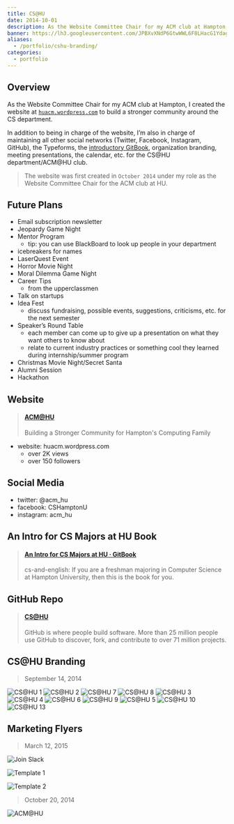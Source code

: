 ```yaml
---
title: CS@HU
date: 2014-10-01
description: As the Website Committee Chair for my ACM club at Hampton, I created the website at huacm.wordpress.com to build a stronger community around the CS department.
banner: https://lh3.googleusercontent.com/JPBXvXNdP6GtwWWL6F8LHacG1YdagKAgjGkY76NrctdKMlwn1A8siRtknGSeETISVwph2hIOXppeV4N0PlUd-W-RLsSOvx5SZ1zZ0ZGwbicIWmP0Nx7KeOV-uRdydZZyJcjVvodqkJQe2b7DgRQVOGoo0JBcBUbYfLQmZprlVYtae_ybRxxDjeXWdg6WV3Z2gArJXK7ZBUk05Z_r1wvlJDvYNcKIGxMJfBCyhxmQASXJcQEpZQK0zeDKt2niW-OtnRv1JWcIxoamQumLgW3l4a1buSuZ8iAvsBvVuFHREh8SjlIGEv6yDeKEo-DZkH0_Gxjt_aqNl8Tp7lw8LZ-fz0jSsCq22fI4XlpzUSsb9cIJH0fslBQfqlw-Df0HOvVQTA5vP3j-gsjJ4HAaNESW9SC9NS8BZGjPB_6aw98wus73-m28j9uGf7B8mSaAcyFmzUiy4ri0LSEzUxfgcMXFjQVaNJ3V5ykVLL5BDEHAZJTweyaRCBx2ek4tO_kez3qScVegB1Ni0Vp1iLdH2FyhrMJ8PWBgNDAi0lrkcQXsECneJbz4XHVsrJ9Wa4C6f2L7R0K6aL1FJiLI3KXYLvvm_hmr1uZH4nQ0oWUhZZHgcK7eJandvtVgkNzoHWmcd9C4=w2133-h833-no
aliases:
  - /portfolio/cshu-branding/
categories:
  - portfolio
---
```


## Overview

As the Website Committee Chair for my ACM club at Hampton, I created the website at [`huacm.wordpress.com`](https://huacm.wordpress.com 'CS@HU') to build a stronger community around the CS department.

In addition to being in charge of the website, I’m also in charge of maintaining all other social networks (Twitter, Facebook, Instagram, GitHub), the Typeforms, the [introductory GitBook](https://bit.ly/hu-book 'GitBook'), organization branding, meeting presentations, the calendar, etc. for the CS@HU department/ACM@HU club.

> The website was first created in `October 2014` under my role as the Website Committee Chair for the ACM club at HU.

## Future Plans

- Email subscription newsletter
- Jeopardy Game Night
- Mentor Program
  - tip: you can use BlackBoard to look up people in your department
- icebreakers for names
- LaserQuest Event
- Horror Movie Night
- Moral Dilemma Game Night
- Career Tips
  - from the upperclassmen
- Talk on startups
- Idea Fest
  - discuss fundraising, possible events, suggestions, criticisms, etc. for the next semester
- Speaker’s Round Table
  - each member can come up to give up a presentation on what they want others to know about
  - relate to current industry practices or something cool they learned during internship/summer program
- Christmas Movie Night/Secret Santa
- Alumni Session
- Hackathon

## Website

<blockquote class="embedly-card"><h4><a href="https://huacm.wordpress.com">ACM@HU</a></h4><p>Building a Stronger Community for Hampton's Computing Family</p></blockquote>

- website: huacm.wordpress.com
  - over 2K views
  - over 150 followers

## Social Media

- twitter: @acm_hu
- facebook: CSHamptonU
- instagram: acm_hu

## An Intro for CS Majors at HU Book

<blockquote class="embedly-card"><h4><a href="https://bit.ly/hu-book">An Intro for CS Majors at HU · GitBook</a></h4><p>cs-and-english: If you are a freshman majoring in Computer Science at Hampton University, then this is the book for you.</p></blockquote>

## GitHub Repo

<blockquote class="embedly-card"><h4><a href="https://github.com/CS-HU">CS@HU</a></h4><p>GitHub is where people build software. More than 25 million people use GitHub to discover, fork, and contribute to over 71 million projects.</p></blockquote>

## CS@HU Branding

> September 14, 2014

![CS@HU 1](https://i.imgur.com/Vks5m2D.jpg)
![CS@HU 2](https://i.imgur.com/Og2z90B.jpg)
![CS@HU 7](https://i.imgur.com/9efgi5o.jpg)
![CS@HU 8](https://i.imgur.com/ByC3A2I.jpg)
![CS@HU 3](https://i.imgur.com/kAkjn0g.jpg)
![CS@HU 4](https://i.imgur.com/VoSb6Qx.jpg)
![CS@HU 6](https://i.imgur.com/p76tyAf.jpg)
![CS@HU 9](https://i.imgur.com/ngisFrn.jpg)
![CS@HU 5](https://i.imgur.com/eVp9nwt.jpg)
![CS@HU 10](https://i.imgur.com/BjAO0Gf.jpg)
![CS@HU 13](https://i.imgur.com/2ZoVv0B.jpg)

## Marketing Flyers

> March 12, 2015

![Join Slack](https://i.imgur.com/lplegnL.jpg)

![Template 1](https://i.imgur.com/xUsOtbT.jpg)

![Template 2](https://i.imgur.com/Aqagmj2.jpg)

> October 20, 2014

![ACM@HU](https://i.imgur.com/5UXOzMp.png)

<script async src="//cdn.embedly.com/widgets/platform.js" charset="UTF-8"></script>
